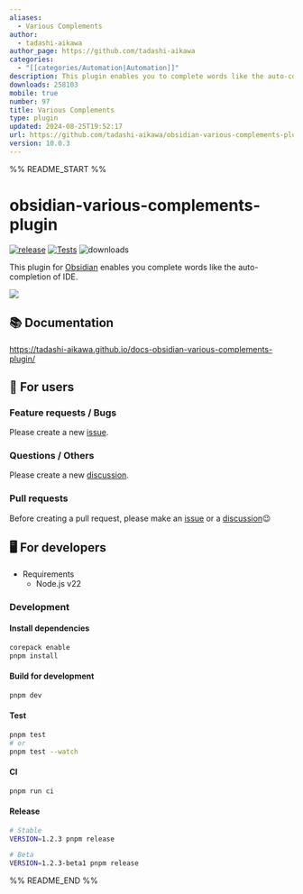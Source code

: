 ```yaml
---
aliases:
  - Various Complements
author:
  - tadashi-aikawa
author_page: https://github.com/tadashi-aikawa
categories:
  - "[[categories/Automation|Automation]]"
description: This plugin enables you to complete words like the auto-completion of IDE
downloads: 258103
mobile: true
number: 97
title: Various Complements
type: plugin
updated: 2024-08-25T19:52:17
url: https://github.com/tadashi-aikawa/obsidian-various-complements-plugin
version: 10.0.3
---
```


%% README_START %%

# obsidian-various-complements-plugin

[![release](https://img.shields.io/github/release/tadashi-aikawa/obsidian-various-complements-plugin.svg)](https://github.com/tadashi-aikawa/obsidian-various-complements-plugin/releases/latest)
[![Tests](https://github.com/tadashi-aikawa/obsidian-various-complements-plugin/workflows/Tests/badge.svg)](https://github.com/tadashi-aikawa/obsidian-various-complements-plugin/actions)
![downloads](https://img.shields.io/github/downloads/tadashi-aikawa/obsidian-various-complements-plugin/total)

This plugin for [Obsidian] enables you complete words like the auto-completion of IDE.

![](https://tadashi-aikawa.github.io/docs-obsidian-various-complements-plugin/resources/various-complements.gif)

## 📚 Documentation

https://tadashi-aikawa.github.io/docs-obsidian-various-complements-plugin/

## 👥 For users

### Feature requests / Bugs

Please create a new [issue].

### Questions / Others

Please create a new [discussion].

### Pull requests

Before creating a pull request, please make an [issue] or a [discussion]😉

[issue]: https://github.com/tadashi-aikawa/obsidian-various-complements-plugin/issues
[discussion]: https://github.com/tadashi-aikawa/obsidian-various-complements-plugin/discussions

## 🖥️ For developers

- Requirements
    - Node.js v22

### Development

#### Install dependencies

```bash
corepack enable
pnpm install
```

#### Build for development

```bash
pnpm dev
```

#### Test

```bash
pnpm test
# or
pnpm test --watch
```

#### CI

```bash
pnpm run ci
```

#### Release

```bash
# Stable
VERSION=1.2.3 pnpm release

# Beta
VERSION=1.2.3-beta1 pnpm release
```

[Obsidian]: https://obsidian.md/



%% README_END %%